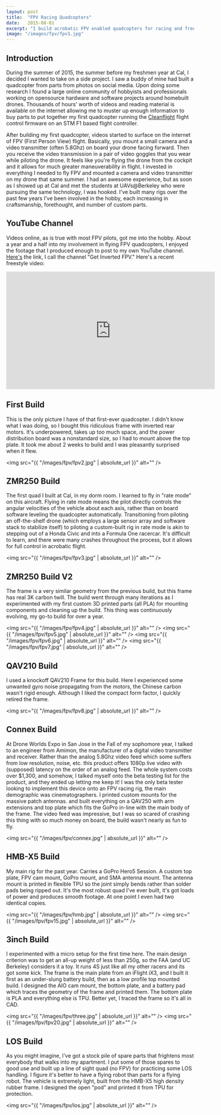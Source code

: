 ```yaml
---
layout: post
title:  "FPV Racing Quadcopters"
date:   2015-08-01
excerpt: "I build acrobatic FPV enabled quadcopters for racing and freestyle flight."
image: "/images/fpv/fpv1.jpg"
---
```


## Introduction

During the summer of 2015, the summer before my freshmen year at Cal, I decided I wanted to take on a side project. I saw a buddy of mine had built a quadcopter from parts from photos on social media. Upon doing some research I found a large online community of hobbyists and professionals working on opensource hardware and software projects around homebuilt drones. Thousands of hours' worth of videos and reading material is available on the internet allowing me to muster up enough information to buy parts to put together my first quadcopter running the <a href="https://github.com/cleanflight/cleanflight">Cleanflight</a> flight control firmware on an STM F1 based flight controller.

After building my first quadcopter, videos started to surface on the internet of FPV (First Person View) flight. Basically, you mount a small camera and a video transmitter (often 5.8Ghz) on board your drone facing forward. Then you receive the video transmission in a pair of video goggles that you wear while piloting the drone. It feels like you're flying the drone from the cockpit and it allows for much greater maneuverability in flight. I invested in everything I needed to fly FPV and mounted a camera and video transmitter on my drone that same summer. I had an awesome experience, but as soon as I showed up at Cal and met the students at UAVs@Berkeley who were pursuing the same technology, I was hooked. I've built many rigs over the past few years I've been involved in the hobby, each increasing in craftsmanship, forethought, and number of custom parts.

## YouTube Channel

Videos online, as is true with most FPV pilots, got me into the hobby. About a year and a half into my involvement in flying FPV quadcopters, I enjoyed the footage that I produced enough to post to my own YouTube channel. <a target="_blank" href="https://www.youtube.com/channel/UCdd2_nB8uUar0n4pbsSSuJw">Here's</a> the link, I call the channel "Get Inverted FPV." Here's a recent freestyle video:

<div class="video-wrapper">
	<div class="video-responsive">
		<iframe width="560" height="315" src="https://www.youtube.com/embed/uR2xS1kjnU0" frameborder="0" gesture="media" allow="encrypted-media" allowfullscreen></iframe>
	</div>
</div>

## First Build

This is the only picture I have of that first-ever quadcopter. I didn't know what I was doing, so I bought this ridiculous frame with inverted rear motors. It's underpowered, takes up too much space, and the power distribution board was a nonstandard size, so I had to mount above the top plate. It took me about 2 weeks to build and I was pleasantly surprised when it flew.

<span class="image main"><img src="{{ "/images/fpv/fpv2.jpg" | absolute_url }}" alt="" /></span>

## ZMR250 Build

The first quad I built at Cal, in my dorm room. I learned to fly in "rate mode" on this aircraft. Flying in rate mode means the pilot directly controls the angular velocities of the vehicle about each axis, rather than on board software leveling the quadcopter automatically. Transitioning from piloting an off-the-shelf drone (which employs a large sensor array and software stack to stabilize itself) to piloting a custom-built rig in rate mode is akin to stepping out of a Honda Civic and into a Formula One racercar. It's difficult to learn, and there were many crashes throughout the process, but it allows for full control in acrobatic flight.

<span class="image main"><img src="{{ "/images/fpv/fpv3.jpg" | absolute_url }}" alt="" /></span>

## ZMR250 Build V2

The frame is a very similar geometry from the previous build, but this frame has real 3K carbon twill. The build went through many iterations as I experimented with my first custom 3D printed parts (all PLA) for mounting components and cleaning up the build. This thing was continuously evolving, my go-to build for over a year.

<span class="image main"><img src="{{ "/images/fpv/fpv4.jpg" | absolute_url }}" alt="" /></span>
<span class="image main"><img src="{{ "/images/fpv/fpv5.jpg" | absolute_url }}" alt="" /></span>
<span class="image main"><img src="{{ "/images/fpv/fpv6.jpg" | absolute_url }}" alt="" /></span>
<span class="image main"><img src="{{ "/images/fpv/fpv7.jpg" | absolute_url }}" alt="" /></span>

## QAV210 Build

I used a knockoff QAV210 Frame for this build. Here I experienced some unwanted gyro noise propagating from the motors, the Chinese carbon wasn't rigid enough. Although I liked the compact form factor, I quickly retired the frame.

<span class="image main"><img src="{{ "/images/fpv/fpv8.jpg" | absolute_url }}" alt="" /></span>

## Connex Build

At Drone Worlds Expo in San Jose in the Fall of my sophomore year, I talked to an engineer from Amimon, the manufacturer of a digital video transmitter and receiver. Rather than the analog 5.8Ghz video feed which some suffers from low resolution, noise, etc. this product offers 1080p live video with (supposed) latency on the order of an analog feed. The whole system costs over $1,300, and somehow, I talked myself onto the beta testing list for the product, and they ended up letting me keep it! I was the only beta tester looking to implement this device onto an FPV racing rig, the main demographic was cinematographers. I printed custom mounts for the massive patch antennas. and built everything on a QAV250 with arm extensions and top plate which fits the GoPro in-line with the main body of the frame. The video feed was impressive, but I was so scared of crashing this thing with so much money on board, the build wasn't nearly as fun to fly.

<span class="image main"><img src="{{ "/images/fpv/connex.jpg" | absolute_url }}" alt="" /></span>

## HMB-X5 Build

My main rig for the past year. Carries a GoPro Hero5 Session. A custom top plate, FPV cam mount, GoPro mount, and SMA antenna mount. The antenna mount is printed in flexible TPU so the joint simply bends rather than solder pads being ripped out. It's the most robust quad I've ever built, it's got loads of power and produces smooth footage. At one point I even had two identical copies. 

<span class="image main"><img src="{{ "/images/fpv/hmb.jpg" | absolute_url }}" alt="" /></span>
<span class="image main"><img src="{{ "/images/fpv/fpv15.jpg" | absolute_url }}" alt="" /></span>

## 3inch Build

I experimented with a micro setup for the first time here. The main design criterion was to get an all-up weight of less than 250g, so the FAA (and UC Berkeley) considers it a toy. It runs 4S just like all my other racers and its got some kick. The frame is the main plate from an iFlight iX3, and I built it first as an under-slung battery build, then as a low profile top mounted build. I designed the AIO cam mount, the bottom plate, and a battery pad which traces the geometry of the frame and printed them. The bottom plate is PLA and everything else is TPU. Better yet, I traced the frame so it's all in CAD.

<span class="image main"><img src="{{ "/images/fpv/three.jpg" | absolute_url }}" alt="" /></span>
<span class="image main"><img src="{{ "/images/fpv/fpv20.jpg" | absolute_url }}" alt="" /></span>

## LOS Build

As you might imagine, I've got a stock pile of spare parts that frightens most everybody that walks into my apartment. I put some of those spares to good use and built up a line of sight quad (no FPV) for practicing some LOS handling. I figure it's better to have a flying robot than parts for a flying robot. The vehicle is extremely light, built from the HMB-X5 high density rubber frame. I designed the open "pod" and printed it from TPU for protection.

<span class="image main"><img src="{{ "/images/fpv/los.jpg" | absolute_url }}" alt="" /></span>



